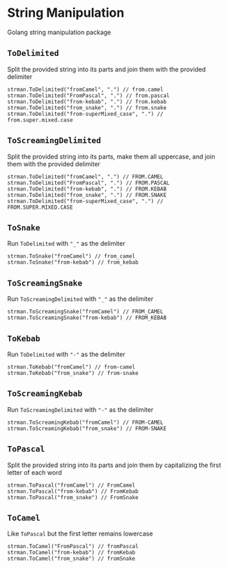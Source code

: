 # String Manipulation

Golang string manipulation package

## `ToDelimited`

Split the provided string into its parts and join them with the provided delimiter

```golang
strman.ToDelimited("fromCamel", ".") // from.camel
strman.ToDelimited("FromPascal", ".") // from.pascal
strman.ToDelimited("from-kebab", ".") // from.kebab
strman.ToDelimited("from_snake", ".") // from.snake
strman.ToDelimited("from-superMixed_case", ".") // from.super.mixed.case
```

## `ToScreamingDelimited`

Split the provided string into its parts, make them all uppercase, and join them with the provided delimiter

```golang
strman.ToDelimited("fromCamel", ".") // FROM.CAMEL
strman.ToDelimited("FromPascal", ".") // FROM.PASCAL
strman.ToDelimited("from-kebab", ".") // FROM.KEBAB
strman.ToDelimited("from_snake", ".") // FROM.SNAKE
strman.ToDelimited("from-superMixed_case", ".") // FROM.SUPER.MIXED.CASE
```

## `ToSnake`

Run `ToDelimited` with `"_"` as the delimiter

```golang
strman.ToSnake("fromCamel") // from_camel
strman.ToSnake("from-kebab") // from_kebab
```

## `ToScreamingSnake`

Run `ToScreamingDelimited` with `"_"` as the delimiter

```golang
strman.ToScreamingSnake("fromCamel") // FROM_CAMEL
strman.ToScreamingSnake("from-kebab") // FROM_KEBAB
```

## `ToKebab`

Run `ToDelimited` with `"-"` as the delimiter

```golang
strman.ToKebab("fromCamel") // from-camel
strman.ToKebab("from_snake") // from-snake
```

## `ToScreamingKebab`

Run `ToScreamingDelimited` with `"-"` as the delimiter

```golang
strman.ToScreamingKebab("fromCamel") // FROM-CAMEL
strman.ToScreamingKebab("from_snake") // FROM-SNAKE
```

## `ToPascal`

Split the provided string into its parts and join them by capitalizing the first letter of each word

```golang
strman.ToPascal("fromCamel") // FromCamel
strman.ToPascal("from-kebab") // FromKebab
strman.ToPascal("from_snake") // FromSnake
```

## `ToCamel`

Like `ToPascal` but the first letter remains lowercase

```golang
strman.ToCamel("FromPascal") // fromPascal
strman.ToCamel("from-kebab") // fromKebab
strman.ToCamel("from_snake") // fromSnake
```

